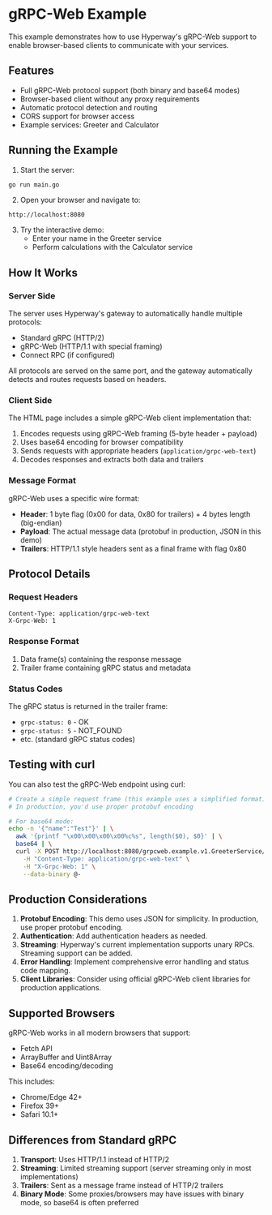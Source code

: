 # gRPC-Web Example

This example demonstrates how to use Hyperway's gRPC-Web support to enable browser-based clients to communicate with your services.

## Features

- Full gRPC-Web protocol support (both binary and base64 modes)
- Browser-based client without any proxy requirements
- Automatic protocol detection and routing
- CORS support for browser access
- Example services: Greeter and Calculator

## Running the Example

1. Start the server:
```bash
go run main.go
```

2. Open your browser and navigate to:
```
http://localhost:8080
```

3. Try the interactive demo:
   - Enter your name in the Greeter service
   - Perform calculations with the Calculator service

## How It Works

### Server Side

The server uses Hyperway's gateway to automatically handle multiple protocols:
- Standard gRPC (HTTP/2)
- gRPC-Web (HTTP/1.1 with special framing)
- Connect RPC (if configured)

All protocols are served on the same port, and the gateway automatically detects and routes requests based on headers.

### Client Side

The HTML page includes a simple gRPC-Web client implementation that:
1. Encodes requests using gRPC-Web framing (5-byte header + payload)
2. Uses base64 encoding for browser compatibility
3. Sends requests with appropriate headers (`application/grpc-web-text`)
4. Decodes responses and extracts both data and trailers

### Message Format

gRPC-Web uses a specific wire format:
- **Header**: 1 byte flag (0x00 for data, 0x80 for trailers) + 4 bytes length (big-endian)
- **Payload**: The actual message data (protobuf in production, JSON in this demo)
- **Trailers**: HTTP/1.1 style headers sent as a final frame with flag 0x80

## Protocol Details

### Request Headers
```
Content-Type: application/grpc-web-text
X-Grpc-Web: 1
```

### Response Format
1. Data frame(s) containing the response message
2. Trailer frame containing gRPC status and metadata

### Status Codes
The gRPC status is returned in the trailer frame:
- `grpc-status: 0` - OK
- `grpc-status: 5` - NOT_FOUND
- etc. (standard gRPC status codes)

## Testing with curl

You can also test the gRPC-Web endpoint using curl:

```bash
# Create a simple request frame (this example uses a simplified format)
# In production, you'd use proper protobuf encoding

# For base64 mode:
echo -n '{"name":"Test"}' | \
  awk '{printf "\x00\x00\x00\x00%c%s", length($0), $0}' | \
  base64 | \
  curl -X POST http://localhost:8080/grpcweb.example.v1.GreeterService/Greet \
    -H "Content-Type: application/grpc-web-text" \
    -H "X-Grpc-Web: 1" \
    --data-binary @-
```

## Production Considerations

1. **Protobuf Encoding**: This demo uses JSON for simplicity. In production, use proper protobuf encoding.
2. **Authentication**: Add authentication headers as needed.
3. **Streaming**: Hyperway's current implementation supports unary RPCs. Streaming support can be added.
4. **Error Handling**: Implement comprehensive error handling and status code mapping.
5. **Client Libraries**: Consider using official gRPC-Web client libraries for production applications.

## Supported Browsers

gRPC-Web works in all modern browsers that support:
- Fetch API
- ArrayBuffer and Uint8Array
- Base64 encoding/decoding

This includes:
- Chrome/Edge 42+
- Firefox 39+
- Safari 10.1+

## Differences from Standard gRPC

1. **Transport**: Uses HTTP/1.1 instead of HTTP/2
2. **Streaming**: Limited streaming support (server streaming only in most implementations)
3. **Trailers**: Sent as a message frame instead of HTTP/2 trailers
4. **Binary Mode**: Some proxies/browsers may have issues with binary mode, so base64 is often preferred
